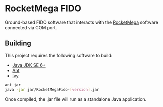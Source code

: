 RocketMega FIDO
===============

Ground-based FIDO software that interacts with the [RocketMega](https://github.com/zortness/rocket-mega-code/tree/master/RocketMega)
software connected via COM port.


Building
------------
This project requires the following software to build:
* [Java JDK SE 6+](http://www.oracle.com/technetwork/java/javase/downloads/index.html)
* [Ant](http://ant.apache.org/)
* [Ivy](http://ant.apache.org/ivy/)

```bash
ant jar
java -jar jar/RocketMegaFido-[version].jar
```

Once compiled, the .jar file will run as a standalone Java application.